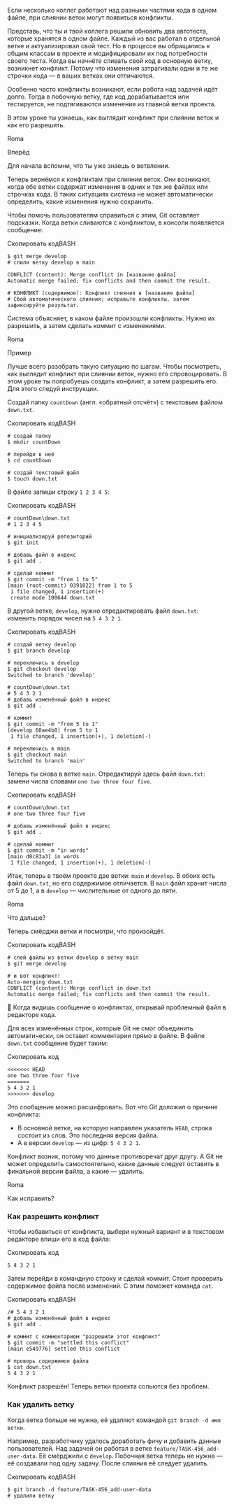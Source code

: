 Если несколько коллег работают над разными частями кода в одном файле, при слиянии веток могут появиться конфликты.

Представь, что ты и твой коллега решили обновить два автотеста, которые хранятся в одном файле. Каждый из вас работал в отдельной ветке и актуализировал свой тест. Но в процессе вы обращались к общим классам в проекте и модифицировали их под потребности своего теста. Когда вы начнёте сливать свой код в основную ветку, возникнет конфликт. Потому что изменения затрагивали одни и те же строчки кода — в ваших ветках они отличаются.

Особенно часто конфликты возникают, если работа над задачей идёт долго. Тогда в побочную ветку, где код дорабатывается или тестируется, не подтягиваются изменения из главной ветки проекта.

В этом уроке ты узнаешь, как выглядит конфликт при слиянии веток и как его разрешить.

Roma

Вперёд

Для начала вспомни, что ты уже знаешь о ветвлении.

Теперь вернёмся к конфликтам при слиянии веток. Они возникают, когда обе ветки содержат изменения в одних и тех же файлах или строчках кода. В таких ситуациях система не может автоматически определить, какие изменения нужно сохранить.

Чтобы помочь пользователям справиться с этим, Git оставляет подсказки. Когда ветки сливаются с конфликтом, в консоли появляется сообщение:

Скопировать кодBASH

```
$ git merge develop
# слили ветку develop в main

CONFLICT (content): Merge conflict in [название файла]
Automatic merge failed; fix conflicts and then commit the result.

# КОНФЛИКТ (содержимое): Конфликт слияния в [название файла]
# Сбой автоматического слияния; исправьте конфликты, затем зафиксируйте результат. 
```

Система объясняет, в каком файле произошли конфликты. Нужно их разрешить, а затем сделать коммит с изменениями.

Roma

Пример

Лучше всего разобрать такую ситуацию по шагам. Чтобы посмотреть, как выглядит конфликт при слиянии веток, нужно его спровоцировать. В этом уроке ты попробуешь создать конфликт, а затем разрешить его. Для этого следуй инструкции.

Создай папку `countDown` (англ. «обратный отсчёт») c текстовым файлом `down.txt`.

Скопировать кодBASH

```
# создай папку
$ mkdir countDown

# перейди в неё
$ cd countDown

# создай текстовый файл
$ touch down.txt 
```

В файле запиши строку `1 2 3 4 5`:

Скопировать кодBASH

```
# countDown\down.txt 
# 1 2 3 4 5

# инициализируй репозиторий
$ git init

# добавь файл в индекс
$ git add .

# сделай коммит
$ git commit -m "from 1 to 5"
[main (root-commit) 0391022] from 1 to 5
 1 file changed, 1 insertion(+)
 create mode 100644 down.txt 
```

В другой ветке, `develop`, нужно отредактировать файл `down.txt`: изменить порядок чисел на `5 4 3 2 1`.

Скопировать кодBASH

```
# создай ветку develop
$ git branch develop

# переключись в develop
$ git checkout develop
Switched to branch 'develop'

# countDown\down.txt
# 5 4 3 2 1
# добавь изменённый файл в индекс
$ git add .

# коммит
$ git commit -m "from 5 to 1"
[develop 60ae4b8] from 5 to 1
 1 file changed, 1 insertion(+), 1 deletion(-)

# переключись в main
$ git checkout main
Switched to branch 'main' 
```

Теперь ты снова в ветке `main`. Отредактируй здесь файл `down.txt`: замени числа словами `one two three four five`.

Скопировать кодBASH

```
# countDown\down.txt 
# one two three four five

# добавь изменённый файл в индекс
$ git add .

# сделай коммит
$ git commit -m "in words"
[main d8c83a3] in words
 1 file changed, 1 insertion(+), 1 deletion(-) 
```

Итак, теперь в твоём проекте две ветки: `main` и `develop`. В обоих есть файл `down.txt`, но его содержимое отличается. В `main` файл хранит числа от 5 до 1, а в `develop` — числительные от одного до пяти.

Roma

Что дальше?

Теперь смёрджи ветки и посмотри, что произойдёт.

Скопировать кодBASH

```
# слей файлы из ветки develop в ветку main
$ git merge develop

# и вот конфликт!
Auto-merging down.txt
CONFLICT (content): Merge conflict in down.txt
Automatic merge failed; fix conflicts and then commit the result. 
```

📌 Когда видишь сообщение о конфликтах, открывай проблемный файл в редакторе кода.

Для всех изменённых строк, которые Git не смог объединить автоматически, он оставит комментарии прямо в файле. В файле `down.txt` сообщение будет таким:

Скопировать код

```
<<<<<<< HEAD
one two three four five
=======
5 4 3 2 1
>>>>>>> develop 
```

Это сообщение можно расшифровать. Вот что Git доложил о причине конфликта:

- В основной ветке, на которую направлен указатель `HEAD`, строка состоит из слов. Это последняя версия файла.
- А в версии `develop` — из цифр: `5 4 3 2 1`.

Конфликт возник, потому что данные противоречат друг другу. А Git не может определить самостоятельно, какие данные следует оставить в финальной версии файла, а какие — удалить.

Roma

Как исправить?

### Как разрешить конфликт

Чтобы избавиться от конфликта, выбери нужный вариант и в текстовом редакторе впиши его в код файла:

Скопировать код

```
5 4 3 2 1 
```

Затем перейди в командную строку и сделай коммит. Стоит проверить содержимое файла после изменений. С этим поможет команда `cat`.

Скопировать кодBASH

```
/# 5 4 3 2 1
# добавь изменённый файл в индекс
$ git add .

# коммит с комментарием "разрешили этот конфликт"
$ git commit -m "settled this conflict"
[main e549776] settled this conflict

# проверь содержимое файла
$ cat down.txt
5 4 3 2 1 
```

Конфликт разрешён! Теперь ветки проекта сольются без проблем.

### Как удалить ветку

Когда ветка больше не нужна, её удаляют командой `git branch -d имя ветки`.

Например, разработчику удалось доработать фичу и добавить данные пользователей. Над задачей он работал в ветке `feature/TASK-456_add-user-data`. Её смёрджили с `develop`. Побочная ветка теперь не нужна — её создавали под одну задачу. После слияния её следует удалить.

Скопировать кодBASH

```
$ git branch -d feature/TASK-456_add-user-data
# удалили ветку 
```